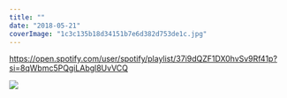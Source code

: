 ```yaml
---
title: ""
date: "2018-05-21"
coverImage: "1c3c135b18d34151b7e6d382d753de1c.jpg"
---
```


https://open.spotify.com/user/spotify/playlist/37i9dQZF1DX0hvSv9Rf41p?si=8qWbmc5PQgiLAbgl8UvVCQ

![](http://gilcreque.files.wordpress.com/2018/05/1c3c135b18d34151b7e6d382d753de1c.jpg)
